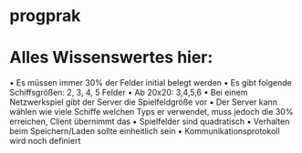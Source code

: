 # progprak

# Alles Wissenswertes hier: 
 ▪ Es müssen immer 30% der Felder initial belegt werden
 ▪ Es gibt folgende Schiffsgrößen: 2, 3, 4, 5 Felder
 • Ab 20x20: 3,4,5,6
 ▪ Bei einem Netzwerkspiel gibt der Server die Spielfeldgröße vor 
 ▪ Der Server kann wählen wie viele Schiffe welchen Typs er verwendet, muss jedoch die 30% erreichen, Client übernimmt das
 ▪ Spielfelder sind quadratisch
 ▪ Verhalten beim Speichern/Laden sollte einheitlich sein
 ▪ Kommunikationsprotokoll wird noch definiert
